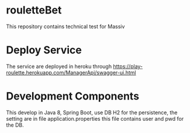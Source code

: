 # rouletteBet
This repository contains technical test for Massiv

# Deploy Service
The service are deployed in heroku through https://play-roulette.herokuapp.com/ManagerApi/swagger-ui.html

# Development Components
This develop in Java 8, Spring Boot, use DB H2 for the persistence, the setting are in file application.properties this file contains user and pwd for the DB.
